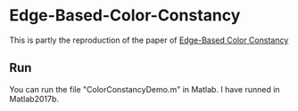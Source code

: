 # Edge-Based-Color-Constancy
This is partly the reproduction of the paper of [Edge-Based Color Constancy](https://ieeexplore.ieee.org/document/4287009)

## Run
You can run the file "ColorConstancyDemo.m" in Matlab.
I have runned in Matlab2017b.
